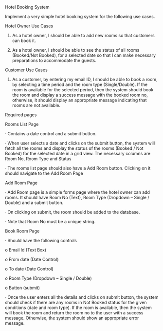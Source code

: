 Hotel Booking System

Implement a very simple hotel booking system for the following use cases.

Hotel Owner Use Cases

1. As a hotel owner, I should be able to add new rooms so that customers can book it.

2. As a hotel owner, I should be able to see the status of all rooms (Booked/Not Booked), for a selected date so that I can make necessary preparations to accommodate the guests.

Customer Use Cases

1. As a customer, by entering my email ID, I should be able to book a room, by selecting a time period and the room type (Single/Double). If the room is available for the selected period, then the system should book the room and display a success message with the booked room no, otherwise, it should display an appropriate message indicating that rooms are not available.

Required pages

Rooms List Page

· Contains a date control and a submit button.

· When user selects a date and clicks on the submit button, the system will fetch all the rooms and display the status of the rooms (Booked / Not Booked) for the selected date in a grid view. The necessary columns are Room No, Room Type and Status

· The rooms list page should also have a Add Room button. Clicking on it should navigate to the Add Room Page

Add Room Page

· Add Room page is a simple forms page where the hotel owner can add rooms. It should have Room No (Text), Room Type (Dropdown – Single / Double) and a submit button.

· On clicking on submit, the room should be added to the database.

· Note that Room No must be a unique string.

Book Room Page

· Should have the following controls

o Email Id (Text Box)

o From date (Date Control)

o To date (Date Control)

o Room Type (Dropdown – Single / Double)

o Button (submit)

· Once the user enters all the details and clicks on submit button, the system should check if there are any rooms in Not Booked status for the given conditions (date and room type). If the room is available, then the system will book the room and return the room no to the user with a success message. Otherwise, the system should show an appropriate error message.